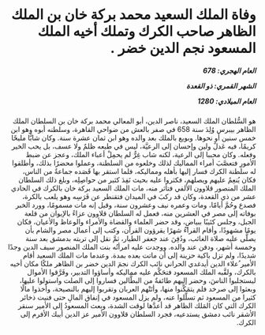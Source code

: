 <h1 dir="rtl">وفاة الملك السعيد محمد بركة خان بن الملك الظاهر صاحب الكرك وتملك أخيه الملك المسعود نجم الدين خضر .</h1>

<h5 dir="rtl">العام الهجري:  678

الشهر القمري: ذو القعدة

العام الميلادي: 1280</h5>

<p dir="rtl">هو السُّلطان الملك السعيد، ناصر الدين، أبو المعالي محمد بركة خان بن السلطان الملك الظاهر بيبرس وُلِدَ سنة 658 في صفر بالعش من ضواحي القاهرة، وسلطنه أبوه وهو ابن خمس سنين أو نحوها. وبويع بالملك بعد والده وهو ابن ثمان عشرة سنة. وكان شابًّا مليحًا كريمًا، فيه عَدلٌ ولين وإحسان إلى الرعيَّة، ليس في طبعه ظلمٌ ولا عسف، بل يحب الخير وفعله. وكان محببا إلى الرعية، لكنه شاب غِرٌّ لم يحمِلْ أعباء الملك، وعجز عن ضبط الأمورِ فتعصَّبَ أمراء المماليك لذلك وخلعوه من السلطنة، وعملوا محضرًا بذلك، وأطلقوا له سلطنة الكرك فسار إليها بأهله ومماليكه، فلما استقر بها قَصَده جماعةٌ من الناس، فكان يُنعِمُ عليهم ويصلهم، فكثروا عليه بحيث نَفِدَ كثير من حواصِلِه، وبلغ ذلك السلطان الملك المنصور قلاوون الألفي فتأثر منه، مات الملك السعيد بركة خان بالكرك في الحادي عشر من ذي القعدة، وكان قد ركبَ في الميدان فتقنطر عن فَرَسِه وهو يلعب بالكرة، فصدع وحُمَّ أيامًا، ومات وعمره نيف وعشرون سنة، وقيل إنه مات مسمومًا، وورد الخبر بوفاته إلى مصر في العشرين منه، فعمل له السلطان قلاوون عزاءً بالإيوان من قلعة الجبل، وجلس كئيبًا ببياضٍ، وقد حضر العلماء والقضاة والأمراء والوعاظ والأعيان، فكان يومًا مشهودًا، وأقام القراءُ شهرًا يقرؤون القرآن، وكتب إلى أعمال مصر والشام بأن يصلَّى عليه صلاة الغائب، ودُفِنَ عند جعفر الطيار، ثمَّ نقل إلى تربته بدمشق بعد سنة وخمسة أشهر، ودفن عند والده. ووجدت عليه امرأتُه بنت الملك المنصور سيف الدين وجدًا شديدًا، ولم تزل باكية حزينة إلى أن ماتت بعده بمدة. وعندما مات الملك السعيد أقام الأمير ُعلاء الدين أيدغدي الحراني نائب الكرك نجمَ الدين خضر بن الظاهر ملكًا مكان أخيه بالكرك، ولقَّبه الملك المسعود فتحَكَّم عليه مماليكه وأساؤوا التدبير، وفَرَّقوا الأموال ليستجلبوا الناسَ، وحضر إليهم طائفةٌ من البطَّالين فساروا إلى الصلت واستولوا عليها، وبعثوا إلى صرخد فلم يتمَكَّنوا منها، وأتَتْهم العربان وتقربوا إليهم بالنصيحة، وأخذوا مالًا كثيرا من المسعود ثم تسلَّلوا عنه، ولم يزل المسعود في إنفاق المالِ حتى فنيت ذخائر الكرك التي كان المَلك الظاهر قد أعدَّها لوقت الشدة، وبعث المسعودُ إلى الأمير سنقر الأشقر نائب دمشق يستدعيه، فجرد السلطان قلاوون الأمير عز الدين أيبك الأفرم إلى الكرك.</p></br>
